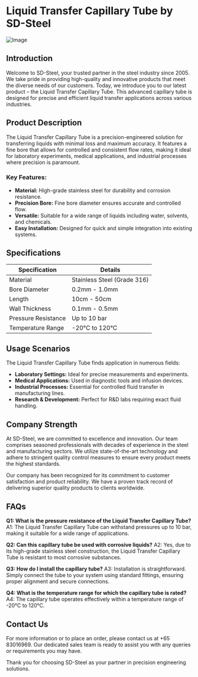 # Liquid Transfer Capillary Tube by SD-Steel

![Image](https://github.com/user-attachments/assets/2567258e-e124-4816-932d-1809bd27ef0b)

## Introduction

Welcome to SD-Steel, your trusted partner in the steel industry since 2005. We take pride in providing high-quality and innovative products that meet the diverse needs of our customers. Today, we introduce you to our latest product – the Liquid Transfer Capillary Tube. This advanced capillary tube is designed for precise and efficient liquid transfer applications across various industries.

## Product Description

The Liquid Transfer Capillary Tube is a precision-engineered solution for transferring liquids with minimal loss and maximum accuracy. It features a fine bore that allows for controlled and consistent flow rates, making it ideal for laboratory experiments, medical applications, and industrial processes where precision is paramount.

### Key Features:
- **Material:** High-grade stainless steel for durability and corrosion resistance.
- **Precision Bore:** Fine bore diameter ensures accurate and controlled flow.
- **Versatile:** Suitable for a wide range of liquids including water, solvents, and chemicals.
- **Easy Installation:** Designed for quick and simple integration into existing systems.

## Specifications

| Specification        | Details                     |
|----------------------|-----------------------------|
| Material             | Stainless Steel (Grade 316) |
| Bore Diameter        | 0.2mm - 1.0mm               |
| Length               | 10cm - 50cm                 |
| Wall Thickness       | 0.1mm - 0.5mm               |
| Pressure Resistance  | Up to 10 bar                |
| Temperature Range    | -20°C to 120°C              |

## Usage Scenarios

The Liquid Transfer Capillary Tube finds application in numerous fields:
- **Laboratory Settings:** Ideal for precise measurements and experiments.
- **Medical Applications:** Used in diagnostic tools and infusion devices.
- **Industrial Processes:** Essential for controlled fluid transfer in manufacturing lines.
- **Research & Development:** Perfect for R&D labs requiring exact fluid handling.

## Company Strength

At SD-Steel, we are committed to excellence and innovation. Our team comprises seasoned professionals with decades of experience in the steel and manufacturing sectors. We utilize state-of-the-art technology and adhere to stringent quality control measures to ensure every product meets the highest standards.

Our company has been recognized for its commitment to customer satisfaction and product reliability. We have a proven track record of delivering superior quality products to clients worldwide. 

## FAQs

**Q1: What is the pressure resistance of the Liquid Transfer Capillary Tube?**
A1: The Liquid Transfer Capillary Tube can withstand pressures up to 10 bar, making it suitable for a wide range of applications.

**Q2: Can this capillary tube be used with corrosive liquids?**
A2: Yes, due to its high-grade stainless steel construction, the Liquid Transfer Capillary Tube is resistant to most corrosive substances.

**Q3: How do I install the capillary tube?**
A3: Installation is straightforward. Simply connect the tube to your system using standard fittings, ensuring proper alignment and secure connections.

**Q4: What is the temperature range for which the capillary tube is rated?**
A4: The capillary tube operates effectively within a temperature range of -20°C to 120°C.

## Contact Us

For more information or to place an order, please contact us at +65 83016969. Our dedicated sales team is ready to assist you with any queries or requirements you may have.

Thank you for choosing SD-Steel as your partner in precision engineering solutions.